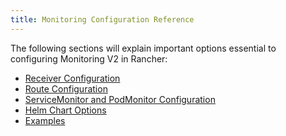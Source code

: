 ```yaml
---
title: Monitoring Configuration Reference
---
```


<head>
  <link rel="canonical" href="https://ranchermanager.docs.rancher.com/reference-guides/monitoring-v2-configuration"/>
</head>

The following sections will explain important options essential to configuring Monitoring V2 in Rancher:

- [Receiver Configuration](receivers.md)
- [Route Configuration](routes.md)
- [ServiceMonitor and PodMonitor Configuration](servicemonitors-and-podmonitors.md)
- [Helm Chart Options](helm-chart-options.md)
- [Examples](examples.md)